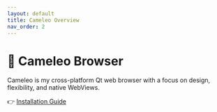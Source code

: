 ```yaml
---
layout: default
title: Cameleo Overview
nav_order: 2
---
```


# 🦎 Cameleo Browser

Cameleo is my cross-platform Qt web browser with a focus on design, flexibility, and native WebViews.

👉 [Installation Guide](install.md)
